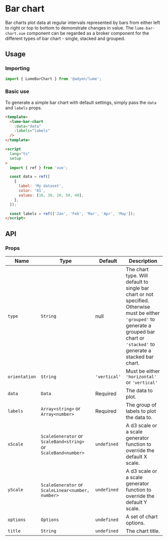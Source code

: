 # Bar chart

Bar charts plot data at regular intervals represented by bars from either left to right or top to bottom to demonstrate changes in value. The `lume-bar-chart.vue` component can be regarded as a broker component for the different types of bar chart - single, stacked and grouped.

## Usage

### Importing

```ts
import { LumeBarChart } from '@adyen/lume';
```

### Basic use

To generate a simple bar chart with default settings, simply pass the `data` and `labels` props.

```html
<template>
  <lume-bar-chart
    :data="data"
    :labels="labels"
  />
</template>

<script
  lang="ts"
  setup
>
  import { ref } from 'vue';

  const data = ref([
    {
      label: 'My dataset',
      color: '01',
      values: [10, 30, 20, 50, 40],
    },
  ]);

  const labels = ref(['Jan', 'Feb', 'Mar', 'Apr', 'May']);
</script>
```

## API

### Props

| Name          | Type                                                           | Default      | Description                                                                                                                                                                             |
| ------------- | -------------------------------------------------------------- | ------------ | --------------------------------------------------------------------------------------------------------------------------------------------------------------------------------------- |
| `type`        | `String`                                                       | null         | The chart type. Will default to single bar chart or not specified. Otherwise must be either `'grouped'` to generate a grouped bar chart or `'stacked'` to generate a stacked bar chart. |
| `orientation` | `String`                                                       | `'vertical'` | Must be either `'horizontal'` or `'vertical'`                                                                                                                                           |
| `data`        | `Data`                                                         | Required     | The data to plot.                                                                                                                                                                       |
| `labels`      | `Array<string>` or `Array<number>`                             | Required     | The group of labels to plot the data to.                                                                                                                                                |
| `xScale`      | `ScaleGenerator` or `ScaleBand<string>` or `ScaleBand<number>` | `undefined`  | A d3 scale or a scale generator function to override the default X scale.                                                                                                               |
| `yScale`      | `ScaleGenerator` or `ScaleLinear<number, number>`              | `undefined`  | A d3 scale or a scale generator function to override the default Y scale.                                                                                                               |
| `options`     | `Options`                                                      | `undefined`  | A set of chart options.                                                                                                                                                                 |
| `title`       | `String`                                                       | `undefined`  | The chart title.                                                                                                                                                                        |
